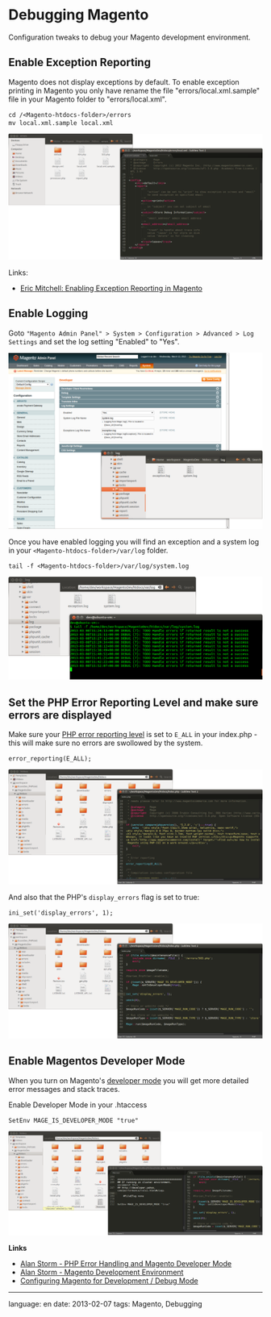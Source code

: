 # Debugging Magento

Configuration tweaks to debug your Magento development environment.


## Enable Exception Reporting

Magento does not display exceptions by default. To enable exception printing in Magento you only have rename the file "errors/local.xml.sample" file in your Magento folder to
"errors/local.xml".

<!-- language: lang-sh -->

	cd /<Magento-htdocs-folder>/errors
	mv local.xml.sample local.xml

![Screenshot of the local.xml and local.xml.sample file in Magentos errors folder](files/Screenshot-Enabling-Exception-Reporting-in-Magento-Error-Folder-Local-Xml.png)

Links:

- [Eric Mitchell: Enabling Exception Reporting in Magento](http://ekmitchell.com/2010/11/16/enabling-exception-reporting-in-magento/)

## Enable Logging

Goto `"Magento Admin Panel" > System > Configuration > Advanced > Log Settings` and set the log setting "Enabled" to "Yes".

![Screenshot of the Mangeto Log Settings in the Admin Panel](files/Screenshot-Enable-Logging-in-Magento-Admin-Panel-Configuration.png)

Once you have enabled logging you will find an exception and a system log in your `<Magento-htdocs-folder>/var/log` folder.

<!-- language: lang-sh -->

	tail -f <Magento-htdocs-folder>/var/log/system.log

![Screenshot of the Magento system.log](files/Screenshot-Magento-system-log.png)

## Set the PHP Error Reporting Level and make sure errors are displayed

Make sure your [PHP error reporting level](http://php.net/manual/de/function.error-reporting.php) is set to `E_ALL` in your index.php - this will make sure no errors are swollowed by the system.

<!-- langauge: lang-php -->

	error_reporting(E_ALL);

![Screenshot of the error_reporting command in Magento's index.php](files/Screenshot-PHP-error-reporting-level-in-Magentos-index-php.png)

And also that the PHP's `display_errors` flag is set to true:

<!-- langauge: lang-php -->

	ini_set('display_errors', 1);

![Screenshot of the display_errors command in Magento's index.php](files/Screenshot-PHP-display_errors-flag-in-Magentos-index-php.png)

## Enable Magentos Developer Mode

When you turn on Magento's [developer mode](http://alanstorm.com/magento_exception_handling_developer_mode) you will get more detailed error messages and stack traces.

Enable Developer Mode in your .htaccess

	SetEnv MAGE_IS_DEVELOPER_MODE "true"

![Screenshot of an .htaccess file in which the Magento Developer mode is enabled](files/Screenshot-Enable-Magento-Developer-Mode-in-htaccess-file.png)

**Links**

- [Alan Storm - PHP Error Handling and Magento Developer Mode](http://alanstorm.com/magento_exception_handling_developer_mode)
- [Alan Storm - Magento Development Environment](http://alanstorm.com/magento_log_and_developer_mode)
- [Configuring Magento for Development / Debug Mode](http://www.blog.magepsycho.com/configuring-magento-for-development-debug-mode/)


---

language: en
date: 2013-02-07
tags: Magento, Debugging